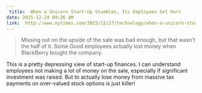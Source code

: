 ```yaml
---
 title:  When a Unicorn Start-Up Stumbles, Its Employees Get Hurt
date: 2015-12-24 09:26 AM
link:  http://www.nytimes.com/2015/12/27/technology/when-a-unicorn-start-up-stumbles-its-employees-get-hurt.html?_r=0
---
```


>  Missing out on the upside of the sale was bad enough, but that wasn’t the half of it. Some Good employees actually lost money when BlackBerry bought the company.

This is a pretty depressing view of start-up finances. I can understand employees not making a lot of money on the sale, especially if significant investment was raised. But to actually lose money from massive tax payments on over-valued stock options is just killer!
